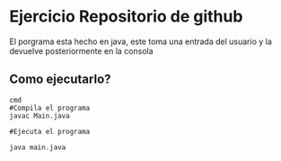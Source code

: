 # Ejercicio Repositorio de github 

El porgrama esta hecho en java, este toma una entrada del usuario y la devuelve posteriormente en la consola

## Como ejecutarlo?
```
cmd
#Compila el programa
javac Main.java

#Ejecuta el programa

java main.java
```

